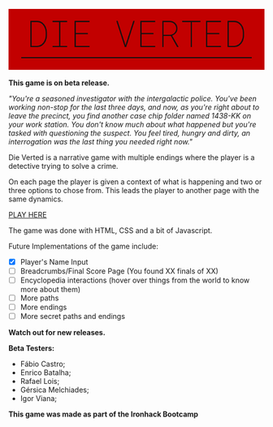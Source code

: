 ![Die Verted](./images/die-verted.png)

**This game is on beta release.**

_"You're a seasoned investigator with the intergalactic police. You've been working non-stop for the last three days, and now, as you're right about to leave the precinct, you find another case chip folder named 1438-KK on your work station. You don't know much about what happened but you're tasked with questioning the suspect. You feel tired, hungry and dirty, an interrogation was the last thing you needed right now."_

Die Verted is a narrative game with multiple endings where the player is a detective trying to solve a crime.

On each page the player is given a context of what is happening and two or three options to chose from. This leads the player to another page with the same dynamics.

[PLAY HERE](https://tassiaaccioly.github.io/die-verted/)

The game was done with HTML, CSS and a bit of Javascript.

Future Implementations of the game include:

- [x] Player's Name Input
- [ ] Breadcrumbs/Final Score Page (You found XX finals of XX)
- [ ] Encyclopedia interactions (hover over things from the world to know more about them)
- [ ] More paths
- [ ] More endings
- [ ] More secret paths and endings

**Watch out for new releases.**

**Beta Testers:**

- Fábio Castro;
- Enrico Batalha;
- Rafael Lois;
- Gérsica Melchiades;
- Igor Viana;

**This game was made as part of the Ironhack Bootcamp**
